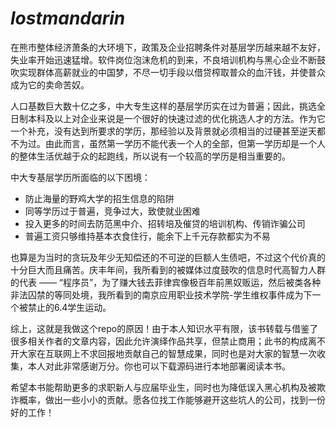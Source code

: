 # ***lostmandarin***

在熊市整体经济萧条的大环境下，政策及企业招聘条件对基层学历越来越不友好，失业率开始迅速猛增。软件岗位泡沫危机的到来，不良培训机构与黑心企业不断鼓吹实现群体高薪就业的中国梦，不尽一切手段以借贷榨取普众的血汗钱，并使普众成为它的卖命苦奴。

人口基数巨大数十亿之多，中大专生这样的基层学历实在过为普遍；因此，挑选全日制本科及以上对企业来说是一个很好的快速过滤的优化挑选人才的方法。作为它一个补充，没有达到所要求的学历，那经验以及背景就必须相当的过硬甚至逆天都不为过。由此而言，虽然第一学历不能代表一个人的全部，但第一学历却是一个人的整体生活优越于众的起跑线，所以说有一个较高的学历是相当重要的。

中大专基层学历所面临的以下困境：

* 防止海量的野鸡大学的招生信息的陷阱
* 同等学历过于普遍，竞争过大，致使就业困难
* 投入更多的时间去防范黑中介、招转培及催贷的培训机构、传销诈骗公司
* 普遍工资只够维持基本衣食住行，能余下上千元存款都实为不易

也算是为当时的贪玩及年少无知偿还的不可逆的巨额人生债吧，不过这个代价真的十分巨大而且痛苦。庆丰年间，我所看到的被媒体过度鼓吹的信息时代高智力人群的代表 —— “程序员”，为了赚大钱去菲律宾像极百年前黑奴贩运，然后被类各种非法囚禁的等同处境，我所看到的南京应用职业技术学院-学生维权事件成为下一个被禁止的6.4学生运动。

综上，这就是我做这个repo的原因！由于本人知识水平有限，该书转载与借鉴了很多相关作者的文章内容，因此允许演绎作品共享，但禁止商用；此书的构成离不开大家在互联网上不求回报地贡献自己的智慧成果，同时也是对大家的智慧一次收集，本人对此非常感谢万分。你也可以下载源码进行本地部署阅读本书。

希望本书能帮助更多的求职新人与应届毕业生，同时也为降低误入黑心机构及被欺诈概率，做出一些小小的贡献。愿各位找工作能够避开这些坑人的公司，找到一份好的工作！


<!--

* [找工作黑名单以及经验](https://github.com/shengxinjing/programmer-job-blacklist)
* [聊聊国内的培训](https://byoungd.gitbook.io/english-level-up-tips/part-ii/x-misc)
![](https://a.uchi.moe/cxqffg.gif)

我觉得一个人的自学尤为重要，不懂培训机构的水，直接推荐他人去培训机构是极其助纣为虐的表现，还是免费推广，这种事情尤为要不得的。
-->

